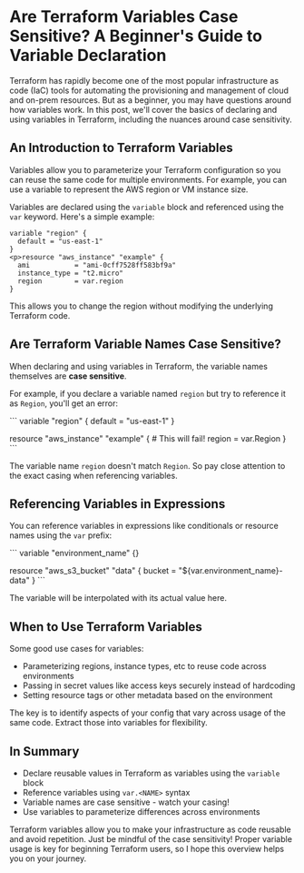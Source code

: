 <h1>Are Terraform Variables Case Sensitive? A Beginner's Guide to Variable Declaration</h1>
<p>Terraform has rapidly become one of the most popular infrastructure as code (IaC) tools for automating the provisioning and management of cloud and on-prem resources. But as a beginner, you may have questions around how variables work. In this post, we'll cover the basics of declaring and using variables in Terraform, including the nuances around case sensitivity.</p>
<h2>An Introduction to Terraform Variables</h2>
<p>Variables allow you to parameterize your Terraform configuration so you can reuse the same code for multiple environments. For example, you can use a variable to represent the AWS region or VM instance size. </p>
<p>Variables are declared using the <code>variable</code> block and referenced using the <code>var</code> keyword. Here's a simple example:</p>

```
variable "region" {
  default = "us-east-1" 
}
<p>resource "aws_instance" "example" {
  ami           = "ami-0cff7528ff583bf9a" 
  instance_type = "t2.micro"
  region        = var.region
}
```

<p>This allows you to change the region without modifying the underlying Terraform code.</p>
<h2>Are Terraform Variable Names Case Sensitive?</h2>
<p>When declaring and using variables in Terraform, the variable names themselves are <strong>case sensitive</strong>. </p>
<p>For example, if you declare a variable named <code>region</code> but try to reference it as <code>Region</code>, you'll get an error:</p>
<p>```
variable "region" {
  default = "us-east-1"
}</p>
<p>resource "aws_instance" "example" {
  # This will fail!
  region = var.Region 
}
```</p>
<p>The variable name <code>region</code> doesn't match <code>Region</code>. So pay close attention to the exact casing when referencing variables.</p>
<h2>Referencing Variables in Expressions</h2>
<p>You can reference variables in expressions like conditionals or resource names using the <code>var</code> prefix:</p>
<p>```
variable "environment_name" {}</p>
<p>resource "aws_s3_bucket" "data" {
  bucket = "${var.environment_name}-data" 
}
```</p>
<p>The variable will be interpolated with its actual value here.</p>
<h2>When to Use Terraform Variables</h2>
<p>Some good use cases for variables:</p>
<ul>
<li>Parameterizing regions, instance types, etc to reuse code across environments</li>
<li>Passing in secret values like access keys securely instead of hardcoding</li>
<li>Setting resource tags or other metadata based on the environment</li>
</ul>
<p>The key is to identify aspects of your config that vary across usage of the same code. Extract those into variables for flexibility.</p>
<h2>In Summary</h2>
<ul>
<li>Declare reusable values in Terraform as variables using the <code>variable</code> block</li>
<li>Reference variables using <code>var.&lt;NAME&gt;</code> syntax</li>
<li>Variable names are case sensitive - watch your casing!</li>
<li>Use variables to parameterize differences across environments</li>
</ul>
<p>Terraform variables allow you to make your infrastructure as code reusable and avoid repetition. Just be mindful of the case sensitivity! Proper variable usage is key for beginning Terraform users, so I hope this overview helps you on your journey.</p>
